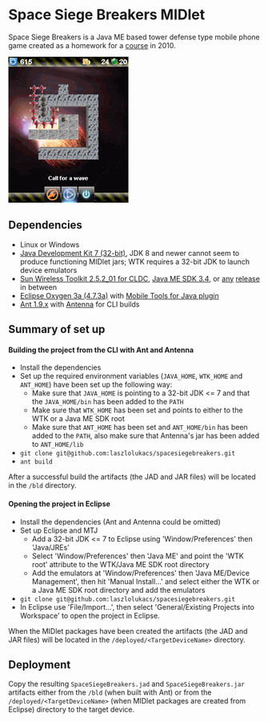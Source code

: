# Space Siege Breakers MIDlet
Space Siege Breakers is a Java ME based tower defense type mobile phone game created as a homework for a [course](https://web.archive.org/web/20131109234507/http://amorg.aut.bme.hu/education/subjects/mobintro) in 2010.

![Screenshot 001](https://github.com/laszlolukacs/spacesiegebreakers/raw/master/docs/screenshots/screenshot001.png)

## Dependencies
* Linux or Windows
* [Java Development Kit 7 (32-bit)](http://www.oracle.com/technetwork/java/javase/downloads/jdk7-downloads-1880260.html), JDK 8 and newer cannot seem to produce functioning MIDlet jars; WTK requires a 32-bit JDK to launch device emulators
* [Sun Wireless Toolkit 2.5.2_01 for CLDC](http://www.oracle.com/technetwork/java/download-135801.html), [Java ME SDK 3.4](https://www.oracle.com/java/technologies/javame-sdk-downloads.html), or [any](https://www.oracle.com/java/technologies/java-me-sdk-3-0-5-downloads.html) [release](https://www.oracle.com/java/technologies/javame-sdk/java-me-sdk-v30.html) in between
* [Eclipse Oxygen 3a (4.7.3a)](https://www.eclipse.org/downloads/packages/release/oxygen/3a) with [Mobile Tools for Java plugin](http://www.eclipse.org/mtj/)
* [Ant 1.9.x](https://archive.apache.org/dist/ant/binaries/apache-ant-1.9.16-bin.zip) with [Antenna](http://antenna.sourceforge.net/) for CLI builds

## Summary of set up
#### Building the project from the CLI with Ant and Antenna
* Install the dependencies
* Set up the required environment variables (`JAVA_HOME`, `WTK_HOME` and `ANT_HOME`) have been set up the following way:
    * Make sure that `JAVA_HOME` is pointing to a 32-bit JDK <= 7 and that the `JAVA_HOME/bin` has been added to the `PATH`
    * Make sure that `WTK_HOME`  has been set and points to either to the WTK or a Java ME SDK root
    * Make sure that `ANT_HOME` has been set and `ANT_HOME/bin` has been added to the `PATH`, also make sure that Antenna's jar has been added to `ANT_HOME/lib`
* `git clone git@github.com:laszlolukacs/spacesiegebreakers.git`
* `ant build`

After a successful build the artifacts (the JAD and JAR files) will be located in the `/bld` directory.

#### Opening the project in Eclipse
* Install the dependencies (Ant and Antenna could be omitted)
* Set up Eclipse and MTJ
    * Add a 32-bit JDK <= 7 to Eclipse using 'Window/Preferences' then 'Java/JREs'
    * Select 'Window/Preferences' then 'Java ME' and point the 'WTK root' attribute to the WTK/Java ME SDK root directory
    * Add the emulators at 'Window/Preferences' then 'Java ME/Device Management', then hit 'Manual Install...' and select either the WTK or a Java ME SDK root directory and add the emulators
* `git clone git@github.com:laszlolukacs/spacesiegebreakers.git`
* In Eclipse use 'File/Import...', then select 'General/Existing Projects into Workspace' to open the project in Eclipse.

When the MIDlet packages have been created the artifacts (the JAD and JAR files) will be located in the `/deployed/<TargetDeviceName>` directory.

## Deployment
Copy the resulting `SpaceSiegeBreakers.jad` and `SpaceSiegeBreakers.jar` artifacts either from the `/bld` (when built with Ant) or from the `/deployed/<TargetDeviceName>` (when MIDlet packages are created from Eclipse) directory to the target device.